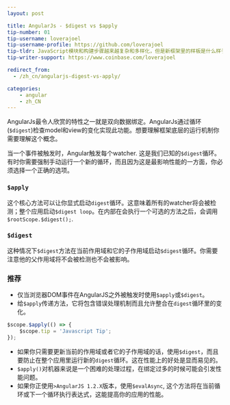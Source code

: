 ```yaml
---
layout: post

title: AngularJs - $digest vs $apply
tip-number: 01
tip-username: loverajoel 
tip-username-profile: https://github.com/loverajoel
tip-tldr: JavaScript模块和构建步骤越来越复杂和多样化，但是新框架里的样板是什么样子的呢？
tip-writer-support: https://www.coinbase.com/loverajoel

redirect_from:
  - /zh_cn/angularjs-digest-vs-apply/

categories:
    - angular
    - zh_CN
---
```


AngularJs最令人欣赏的特性之一就是双向数据绑定。AngularJs通过循环(`$digest`)检查model和view的变化实现此功能。想要理解框架底层的运行机制你需要理解这个概念。

当一个事件被触发时，Angular触发每个watcher. 这是我们已知的`$digest`循环。有时你需要强制手动运行一个新的循环，而且因为这是最影响性能的一方面，你必须选择一个正确的选项。

### `$apply`
这个核心方法可以让你显式启动`digest`循环。这意味着所有的watcher将会被检测；整个应用启动`$digest loop`。在内部在会执行一个可选的方法之后，会调用`$rootScope.$digest();`.

### `$digest`
这种情况下`$digest`方法在当前作用域和它的子作用域启动`$digest`循环。你需要注意他的父作用域将不会被检测也不会被影响。

### 推荐
- 仅当浏览器DOM事件在AngularJS之外被触发时使用`$apply`或`$digest`。
- 给`$apply`传递方法，它将包含错误处理机制而且允许整合在`digest`循环里的变化。

```javascript
$scope.$apply(() => {
	$scope.tip = 'Javascript Tip';
});
```

- 如果你只需要更新当前的作用域或者它的子作用域的话，使用`$digest`，而且要防止在整个应用里运行新的`digest`循环。这在性能上的好处是显而易见的。
- `$apply()`对机器来说是一个困难的处理过程，在绑定过多的时候可能会引发性能问题。
- 如果你正使用`>AngularJS 1.2.X`版本，使用`$evalAsync`, 这个方法将在当前循环或下一个循环执行表达式，这能提高你的应用的性能。
